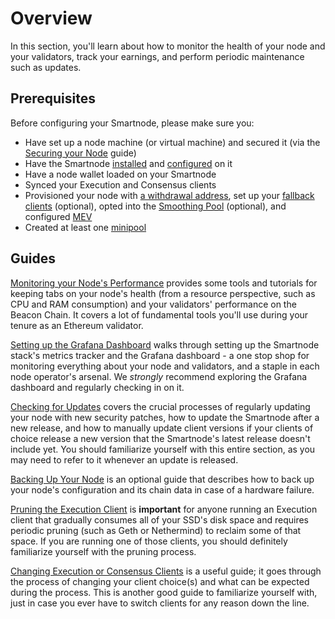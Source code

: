 # Overview

In this section, you'll learn about how to monitor the health of your node and your validators, track your earnings, and perform periodic maintenance such as updates.

## Prerequisites

Before configuring your Smartnode, please make sure you:

- Have set up a node machine (or virtual machine) and secured it (via the [Securing your Node](../securing-your-node) guide)
- Have the Smartnode [installed](../installing/overview) and [configured](../config/overview) on it
- Have a node wallet loaded on your Smartnode
- Synced your Execution and Consensus clients
- Provisioned your node with [a withdrawal address](../prepare-node#setting-your-withdrawal-address), set up your [fallback clients](../fallback) (optional), opted into the [Smoothing Pool](../fee-distrib-sp#the-smoothing-pool) (optional), and configured [MEV](../mev)
- Created at least one [minipool](../create-validator)

## Guides

[Monitoring your Node's Performance](../performance) provides some tools and tutorials for keeping tabs on your node's health (from a resource perspective, such as CPU and RAM consumption) and your validators' performance on the Beacon Chain.
It covers a lot of fundamental tools you'll use during your tenure as an Ethereum validator.

[Setting up the Grafana Dashboard](../grafana) walks through setting up the Smartnode stack's metrics tracker and the Grafana dashboard - a one stop shop for monitoring everything about your node and validators, and a staple in each node operator's arsenal.
We _strongly_ recommend exploring the Grafana dashboard and regularly checking in on it.

[Checking for Updates](../updates) covers the crucial processes of regularly updating your node with new security patches, how to update the Smartnode after a new release, and how to manually update client versions if your clients of choice release a new version that the Smartnode's latest release doesn't include yet.
You should familiarize yourself with this entire section, as you may need to refer to it whenever an update is released.

[Backing Up Your Node](../backups) is an optional guide that describes how to back up your node's configuration and its chain data in case of a hardware failure.

[Pruning the Execution Client](../pruning) is **important** for anyone running an Execution client that gradually consumes all of your SSD's disk space and requires periodic pruning (such as Geth or Nethermind) to reclaim some of that space.
If you are running one of those clients, you should definitely familiarize yourself with the pruning process.

[Changing Execution or Consensus Clients](../change-clients) is a useful guide; it goes through the process of changing your client choice(s) and what can be expected during the process.
This is another good guide to familiarize yourself with, just in case you ever have to switch clients for any reason down the line.
